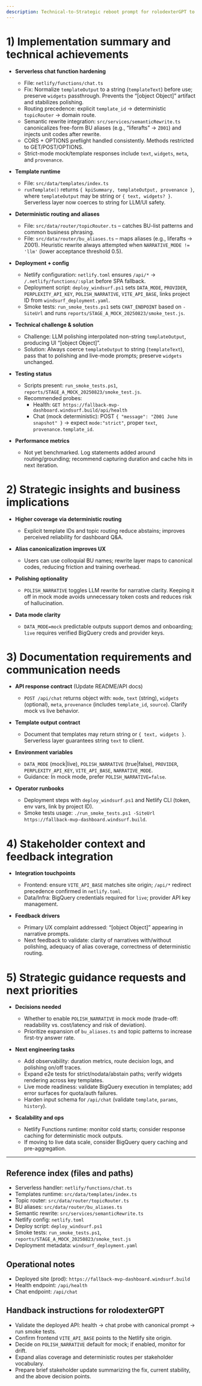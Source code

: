 ```yaml
---
description: Technical-to-Strategic reboot prompt for rolodexterGPT to continue fallback-mvp without loss of context
---
```


# 1) Implementation summary and technical achievements

- __Serverless chat function hardening__
  - File: `netlify/functions/chat.ts`
  - Fix: Normalize `templateOutput` to a string (`templateText`) before use; preserve `widgets` passthrough. Prevents the “[object Object]” artifact and stabilizes polishing.
  - Routing precedence: explicit `template_id` → deterministic `topicRouter` → domain route.
  - Semantic rewrite integration: `src/services/semanticRewrite.ts` canonicalizes free-form BU aliases (e.g., “liferafts” → `Z001`) and injects unit codes after rewrite.
  - CORS + OPTIONS preflight handled consistently. Methods restricted to GET/POST/OPTIONS.
  - Strict-mode mock/template responses include `text`, `widgets`, `meta`, and `provenance`.

- __Template runtime__
  - File: `src/data/templates/index.ts`
  - `runTemplate()` returns `{ kpiSummary, templateOutput, provenance }`, where `templateOutput` may be string or `{ text, widgets? }`. Serverless layer now coerces to string for LLM/UI safety.

- __Deterministic routing and aliases__
  - File: `src/data/router/topicRouter.ts` – catches BU-list patterns and common business phrasing.
  - File: `src/data/router/bu_aliases.ts` – maps aliases (e.g., liferafts → Z001). Heuristic rewrite always attempted when `NARRATIVE_MODE != 'llm'` (lower acceptance threshold 0.5).

- __Deployment + config__
  - Netlify configuration: `netlify.toml` ensures `/api/*` → `/.netlify/functions/:splat` before SPA fallback.
  - Deployment script: `deploy_windsurf.ps1` sets `DATA_MODE`, `PROVIDER`, `PERPLEXITY_API_KEY`, `POLISH_NARRATIVE`, `VITE_API_BASE`, links project ID from `windsurf_deployment.yaml`.
  - Smoke tests: `run_smoke_tests.ps1` sets `CHAT_ENDPOINT` based on `-SiteUrl` and runs `reports/STAGE_A_MOCK_20250823/smoke_test.js`.

- __Technical challenge & solution__
  - Challenge: LLM polishing interpolated non-string `templateOutput`, producing UI “[object Object]”.
  - Solution: Always coerce `templateOutput` to string (`templateText`), pass that to polishing and live-mode prompts; preserve `widgets` unchanged.

- __Testing status__
  - Scripts present: `run_smoke_tests.ps1`, `reports/STAGE_A_MOCK_20250823/smoke_test.js`.
  - Recommended probes:
    - Health: `GET https://fallback-mvp-dashboard.windsurf.build/api/health`
    - Chat (mock deterministic): POST `{ "message": "Z001 June snapshot" }` → expect `mode:"strict"`, proper `text`, `provenance.template_id`.

- __Performance metrics__
  - Not yet benchmarked. Log statements added around routing/grounding; recommend capturing duration and cache hits in next iteration.

# 2) Strategic insights and business implications

- __Higher coverage via deterministic routing__
  - Explicit template IDs and topic routing reduce abstains; improves perceived reliability for dashboard Q&A.

- __Alias canonicalization improves UX__
  - Users can use colloquial BU names; rewrite layer maps to canonical codes, reducing friction and training overhead.

- __Polishing optionality__
  - `POLISH_NARRATIVE` toggles LLM rewrite for narrative clarity. Keeping it off in mock mode avoids unnecessary token costs and reduces risk of hallucination.

- __Data mode clarity__
  - `DATA_MODE=mock` predictable outputs support demos and onboarding; `live` requires verified BigQuery creds and provider keys.

# 3) Documentation requirements and communication needs

- __API response contract__ (Update README/API docs)
  - `POST /api/chat` returns object with: `mode`, `text` (string), `widgets` (optional), `meta`, `provenance` (includes `template_id`, `source`). Clarify mock vs live behavior.

- __Template output contract__
  - Document that templates may return string or `{ text, widgets }`. Serverless layer guarantees string `text` to client.

- __Environment variables__
  - `DATA_MODE` (mock|live), `POLISH_NARRATIVE` (true|false), `PROVIDER`, `PERPLEXITY_API_KEY`, `VITE_API_BASE`, `NARRATIVE_MODE`.
  - Guidance: In mock mode, prefer `POLISH_NARRATIVE=false`.

- __Operator runbooks__
  - Deployment steps with `deploy_windsurf.ps1` and Netlify CLI (token, env vars, link by project ID).
  - Smoke tests usage: `./run_smoke_tests.ps1 -SiteUrl https://fallback-mvp-dashboard.windsurf.build`.

# 4) Stakeholder context and feedback integration

- __Integration touchpoints__
  - Frontend: ensure `VITE_API_BASE` matches site origin; `/api/*` redirect precedence confirmed in `netlify.toml`.
  - Data/Infra: BigQuery credentials required for `live`; provider API key management.

- __Feedback drivers__
  - Primary UX complaint addressed: “[object Object]” appearing in narrative prompts.
  - Next feedback to validate: clarity of narratives with/without polishing, adequacy of alias coverage, correctness of deterministic routing.

# 5) Strategic guidance requests and next priorities

- __Decisions needed__
  - Whether to enable `POLISH_NARRATIVE` in mock mode (trade-off: readability vs. cost/latency and risk of deviation).
  - Prioritize expansion of `bu_aliases.ts` and topic patterns to increase first-try answer rate.

- __Next engineering tasks__
  - Add observability: duration metrics, route decision logs, and polishing on/off traces.
  - Expand e2e tests for strict/nodata/abstain paths; verify widgets rendering across key templates.
  - Live mode readiness: validate BigQuery execution in templates; add error surfaces for quota/auth failures.
  - Harden input schema for `/api/chat` (validate `template`, `params`, `history`).

- __Scalability and ops__
  - Netlify Functions runtime: monitor cold starts; consider response caching for deterministic mock outputs.
  - If moving to live data scale, consider BigQuery query caching and pre-aggregation.

---

## Reference index (files and paths)
- Serverless handler: `netlify/functions/chat.ts`
- Templates runtime: `src/data/templates/index.ts`
- Topic router: `src/data/router/topicRouter.ts`
- BU aliases: `src/data/router/bu_aliases.ts`
- Semantic rewrite: `src/services/semanticRewrite.ts`
- Netlify config: `netlify.toml`
- Deploy script: `deploy_windsurf.ps1`
- Smoke tests: `run_smoke_tests.ps1`, `reports/STAGE_A_MOCK_20250823/smoke_test.js`
- Deployment metadata: `windsurf_deployment.yaml`

## Operational notes
- Deployed site (prod): `https://fallback-mvp-dashboard.windsurf.build`
- Health endpoint: `/api/health`
- Chat endpoint: `/api/chat`

## Handback instructions for rolodexterGPT
- Validate the deployed API: health → chat probe with canonical prompt → run smoke tests.
- Confirm frontend `VITE_API_BASE` points to the Netlify site origin.
- Decide on `POLISH_NARRATIVE` default for mock; if enabled, monitor for drift.
- Expand alias coverage and deterministic routes per stakeholder vocabulary.
- Prepare brief stakeholder update summarizing the fix, current stability, and the above decision points.
